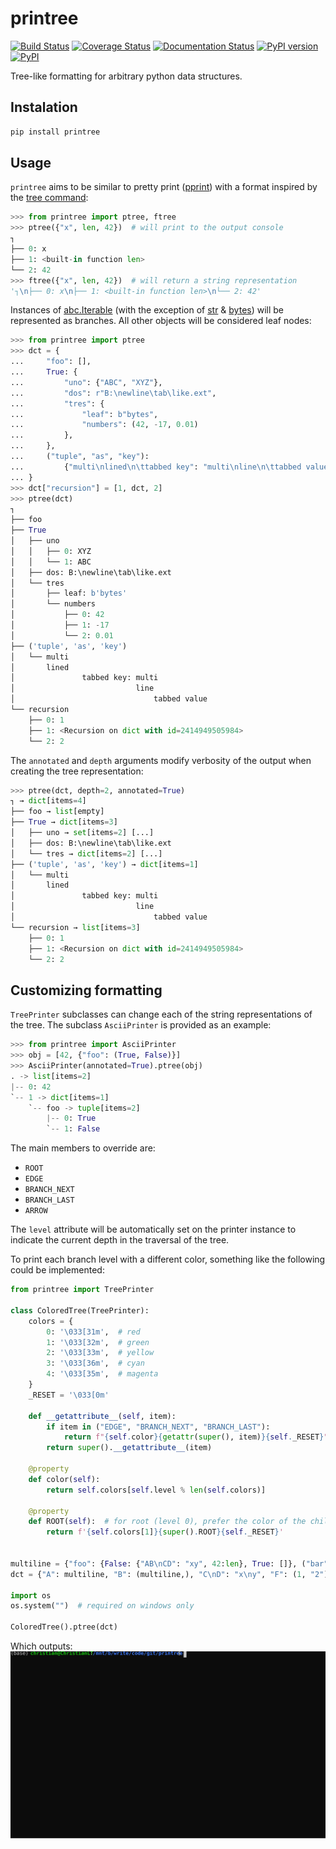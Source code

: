 # printree

[![Build Status](https://travis-ci.org/chrizzFTD/printree.svg?branch=master)](https://travis-ci.org/chrizzFTD/printree)
[![Coverage Status](https://coveralls.io/repos/github/chrizzFTD/printree/badge.svg?branch=master)](https://coveralls.io/github/chrizzFTD/printree?branch=master)
[![Documentation Status](https://readthedocs.org/projects/printree/badge/?version=latest)](https://printree.readthedocs.io/en/latest/?badge=latest)
[![PyPI version](https://badge.fury.io/py/printree.svg)](https://badge.fury.io/py/printree)
[![PyPI](https://img.shields.io/pypi/pyversions/printree.svg)](https://pypi.python.org/pypi/printree)

Tree-like formatting for arbitrary python data structures.

## Instalation
```bash
pip install printree
```

## Usage
`printree` aims to be similar to pretty print ([pprint](https://docs.python.org/3/library/pprint.html)) with a format inspired by the [tree command](https://en.wikipedia.org/wiki/Tree_%28command%29):

```python
>>> from printree import ptree, ftree
>>> ptree({"x", len, 42})  # will print to the output console
┐
├── 0: x
├── 1: <built-in function len>
└── 2: 42
>>> ftree({"x", len, 42})  # will return a string representation
'┐\n├── 0: x\n├── 1: <built-in function len>\n└── 2: 42'
```

Instances of [abc.Iterable](https://docs.python.org/3/library/collections.abc.html#collections.abc.Iterable) (with the exception of [str](https://docs.python.org/3/library/stdtypes.html#text-sequence-type-str) & [bytes](https://docs.python.org/3/library/stdtypes.html#bytes-objects)) will be represented as branches.
All other objects will be considered leaf nodes:
```python
>>> from printree import ptree
>>> dct = {
...     "foo": [],
...     True: {
...         "uno": {"ABC", "XYZ"},
...         "dos": r"B:\newline\tab\like.ext",
...         "tres": {
...             "leaf": b"bytes",
...             "numbers": (42, -17, 0.01)
...         },
...     },
...     ("tuple", "as", "key"):
...         {"multi\nlined\n\ttabbed key": "multi\nline\n\ttabbed value"}
... }
>>> dct["recursion"] = [1, dct, 2]
>>> ptree(dct)
┐
├── foo
├── True
│   ├── uno
│   │   ├── 0: XYZ
│   │   └── 1: ABC
│   ├── dos: B:\newline\tab\like.ext
│   └── tres
│       ├── leaf: b'bytes'
│       └── numbers
│           ├── 0: 42
│           ├── 1: -17
│           └── 2: 0.01
├── ('tuple', 'as', 'key')
│   └── multi
│       lined
│               tabbed key: multi
│                           line
│                               tabbed value
└── recursion
    ├── 0: 1
    ├── 1: <Recursion on dict with id=2414949505984>
    └── 2: 2
```
The `annotated` and `depth` arguments modify verbosity of the output when creating the tree representation:
```python
>>> ptree(dct, depth=2, annotated=True)
┐ → dict[items=4]
├── foo → list[empty]
├── True → dict[items=3]
│   ├── uno → set[items=2] [...]
│   ├── dos: B:\newline\tab\like.ext
│   └── tres → dict[items=2] [...]
├── ('tuple', 'as', 'key') → dict[items=1]
│   └── multi
│       lined
│               tabbed key: multi
│                           line
│                               tabbed value
└── recursion → list[items=3]
    ├── 0: 1
    ├── 1: <Recursion on dict with id=2414949505984>
    └── 2: 2
``` 

## Customizing formatting
`TreePrinter` subclasses can change each of the string representations of the tree. The subclass `AsciiPrinter` is provided as an example:
```python
>>> from printree import AsciiPrinter
>>> obj = [42, {"foo": (True, False)}]
>>> AsciiPrinter(annotated=True).ptree(obj)
. -> list[items=2]
|-- 0: 42
`-- 1 -> dict[items=1]
    `-- foo -> tuple[items=2]
        |-- 0: True
        `-- 1: False
```
The main members to override are:
- `ROOT`
- `EDGE`
- `BRANCH_NEXT`
- `BRANCH_LAST`
- `ARROW`

The `level` attribute will be automatically set on the printer instance to indicate the current depth in the traversal of the tree.

To print each branch level with a different color, something like the following could be implemented:
```python
from printree import TreePrinter

class ColoredTree(TreePrinter):
    colors = {
        0: '\033[31m',  # red
        1: '\033[32m',  # green
        2: '\033[33m',  # yellow
        3: '\033[36m',  # cyan
        4: '\033[35m',  # magenta
    }
    _RESET = '\033[0m'

    def __getattribute__(self, item):
        if item in ("EDGE", "BRANCH_NEXT", "BRANCH_LAST"):
            return f"{self.color}{getattr(super(), item)}{self._RESET}"
        return super().__getattribute__(item)

    @property
    def color(self):
        return self.colors[self.level % len(self.colors)]

    @property
    def ROOT(self):  # for root (level 0), prefer the color of the children (level 1) 
        return f'{self.colors[1]}{super().ROOT}{self._RESET}'


multiline = {"foo": {False: {"AB\nCD": "xy", 42:len}, True: []}, ("bar",): []}
dct = {"A": multiline, "B": (multiline,), "C\nD": "x\ny", "F": (1, "2")}

import os
os.system("")  # required on windows only

ColoredTree().ptree(dct)
```
Which outputs:
![](https://raw.githubusercontent.com/chrizzFTD/printree/master/colored_example.svg)
